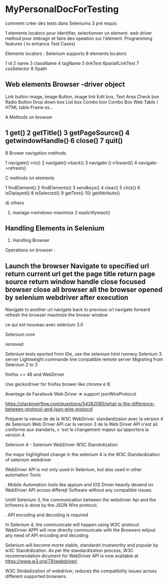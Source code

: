 # MyPersonalDocForTesting

comment  créer des tests dans Seleniums 3 pré requis


1 elements locators pour identifier, selectionner un element.
web driver method pour  intéragir et faire des opeation sur l'élément.
Programming features ( to enhance Test Cases)

Elements locators :
Selenium supports 8 elements locators

1 id
2 name
3 className
4 tagName
5 linkText
6pariallLinkText
7 cssSelector
8 Xpath

Web elements
Browser -driver object
-----------
Link
button
image, image Button, image link
Edit box,
Text Area
Check box
Radio Button
Drop down box
List box
Combo box
Combo Box
Web Table / HTML table
Frame ex...
 

A Methods on browser

1 get()
2 getTitle()
3 getPageSource()
4 getwindowHandle()
6 close()
7 quit()
-------------

B Brower navigation methods

1 navigate()->to()
2 navigate()->back()
3 navigate ()->foward()
4 navigate->refresh()

C methods on elements

1 findElement()
2 findElements()
3 sendkeys()
4 clear()
5 click()
6 isDiplayed()
8 isSelected()
9 getText()
10) getAttribute()

d) others

1) manage->windows-maximize
2 explicitlywaot()


Handling Elements in Selenium
----------------------------

1) Handling Browser

Operations on browser :

Launch the browser
Navigate to specified url
return current url
get the page title
return page source
return window handle
close focused browser
close all browser all the browser opened by selenium webdriver after execution
---------
Navigate to another url
navigate back to previous url
navigate forward
refresh the browser
maximize the browsr window














ce qui est nouveau avec selenium 3.0

Selenium core 

removed

Selenium tests eported from IDe, use the selenium html runnerµ
Selenium 3 server
Lightweight commande line compatible remote server
Migrating from Selenium 2 to 3

firefox >= 48 and WebDriver

Use geckodriver for firefox brower like chrome  é IE


Avantage de Facebook Web Driver => support jsonWireProtocol  

https://stackoverflow.com/questions/54382080/what-is-the-difference-between-protocol-and-json-wire-protocol  

Préparer la venue de de la W3C WebDriver. standardizaion avec la version 4 de Selenium Web Driver API car la version 3 de la Web Driver APi n'est aŝ conforme aux standarts, c 'est le changement majeur qu'apportera la version 4





Selenium 4 - Selenium WebDriver W3C Standrdization

the major highlighted change in the selenium 4 is the W3C Standardization of selenium webdriver

WebDriver API is not only used in Selenium, but also used in other automation Tools

. Mobile Automation tools like appium and IOS Driver heavily deoend on WebDriver API across differejt Software without any compatible issues.

Untill Selenium 3, the communication between the webdriver Api and the brfowers is done by the JSON Wire protocol.

. API encoding and decoding is required

In Selenium 4, the communicate will happen using W3C protocol
. WebDriver APPI will now directly communicate with the Browsers witjout any need of API encoding and decoding

Selenium will become morte stable, standardn trustworthy and popular by w3C Standrdization.
As per the standardization process, W3C recommendation dicument for WebDriver API is now available at https://www.w3.org/TR/webdriver/

W3C Stndadization of webdriver, reduces the compatibility issues across different supported browsers.



